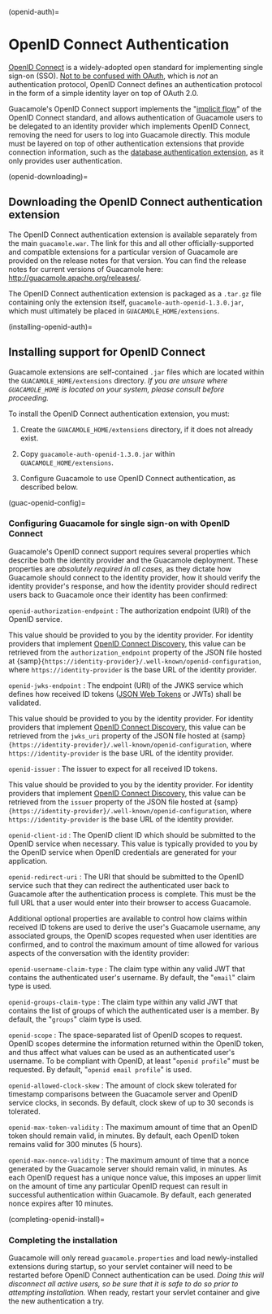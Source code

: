 (openid-auth)=

OpenID Connect Authentication
=============================

[OpenID Connect](http://openid.net/connect/) is a widely-adopted open standard
for implementing single sign-on (SSO). [Not to be confused with
OAuth](https://oauth.net/articles/authentication/), which is *not* an
authentication protocol, OpenID Connect defines an authentication protocol in
the form of a simple identity layer on top of OAuth 2.0.

Guacamole's OpenID Connect support implements the "[implicit
flow](https://openid.net/specs/openid-connect-core-1_0.html#ImplicitFlowAuth)"
of the OpenID Connect standard, and allows authentication of Guacamole users to
be delegated to an identity provider which implements OpenID Connect, removing
the need for users to log into Guacamole directly. This module must be layered
on top of other authentication extensions that provide connection information,
such as the [database authentication extension](jdbc-auth), as it only provides
user authentication.

(openid-downloading)=

Downloading the OpenID Connect authentication extension
-------------------------------------------------------

The OpenID Connect authentication extension is available separately from the
main `guacamole.war`. The link for this and all other officially-supported and
compatible extensions for a particular version of Guacamole are provided on the
release notes for that version. You can find the release notes for current
versions of Guacamole here: <http://guacamole.apache.org/releases/>.

The OpenID Connect authentication extension is packaged as a `.tar.gz` file
containing only the extension itself, `guacamole-auth-openid-1.3.0.jar`, which
must ultimately be placed in
`GUACAMOLE_HOME/extensions`.

(installing-openid-auth)=

Installing support for OpenID Connect
-------------------------------------

Guacamole extensions are self-contained `.jar` files which are located within
the `GUACAMOLE_HOME/extensions` directory. *If you are unsure where
`GUACAMOLE_HOME` is located on your system, please consult
[](configuring-guacamole) before proceeding.*

To install the OpenID Connect authentication extension, you must:

1. Create the `GUACAMOLE_HOME/extensions` directory, if it does not already
   exist.

2. Copy `guacamole-auth-openid-1.3.0.jar` within `GUACAMOLE_HOME/extensions`.

3. Configure Guacamole to use OpenID Connect authentication, as described
   below.

(guac-openid-config)=

### Configuring Guacamole for single sign-on with OpenID Connect

Guacamole's OpenID connect support requires several properties which describe
both the identity provider and the Guacamole deployment. These properties are
*absolutely required in all cases*, as they dictate how Guacamole should
connect to the identity provider, how it should verify the identity provider's
response, and how the identity provider should redirect users back to Guacamole
once their identity has been confirmed:

`openid-authorization-endpoint`
: The authorization endpoint (URI) of the OpenID service.

  This value should be provided to you by the identity provider. For identity
  providers that implement [OpenID Connect
  Discovery](https://openid.net/specs/openid-connect-discovery-1_0.html), this
  value can be retrieved from the `authorization_endpoint` property of the JSON
  file hosted at
  {samp}`{https://identity-provider}/.well-known/openid-configuration`, where
  `https://identity-provider` is the base URL of the identity provider.

`openid-jwks-endpoint`
: The endpoint (URI) of the JWKS service which defines how received ID tokens
  ([JSON Web Tokens](https://jwt.io/) or JWTs) shall be validated.

  This value should be provided to you by the identity provider. For
  identity providers that implement [OpenID Connect
  Discovery](https://openid.net/specs/openid-connect-discovery-1_0.html),
  this value can be retrieved from the `jwks_uri` property of the JSON
  file hosted at
  {samp}`{https://identity-provider}/.well-known/openid-configuration`, where
  `https://identity-provider` is the base URL of the identity provider.

`openid-issuer`
: The issuer to expect for all received ID tokens.

  This value should be provided to you by the identity provider. For
  identity providers that implement [OpenID Connect
  Discovery](https://openid.net/specs/openid-connect-discovery-1_0.html),
  this value can be retrieved from the `issuer` property of the JSON
  file hosted at
  {samp}`{https://identity-provider}/.well-known/openid-configuration`, where
  `https://identity-provider` is the base URL of the identity provider.

`openid-client-id`
: The OpenID client ID which should be submitted to the OpenID service when
  necessary. This value is typically provided to you by the OpenID service when
  OpenID credentials are generated for your application.

`openid-redirect-uri`
: The URI that should be submitted to the OpenID service such that they
  can redirect the authenticated user back to Guacamole after the
  authentication process is complete. This must be the full URL that a user
  would enter into their browser to access Guacamole.

Additional optional properties are available to control how claims within
received ID tokens are used to derive the user's Guacamole username, any
associated groups, the OpenID scopes requested when user identities are
confirmed, and to control the maximum amount of time allowed for various
aspects of the conversation with the identity provider:

`openid-username-claim-type`
: The claim type within any valid JWT that contains the authenticated user's
  username. By default, the "`email`" claim type is used.

`openid-groups-claim-type`
: The claim type within any valid JWT that contains the list of groups of which
  the authenticated user is a member. By default, the "`groups`" claim type is
  used.

`openid-scope`
: The space-separated list of OpenID scopes to request. OpenID scopes determine
  the information returned within the OpenID token, and thus affect what values
  can be used as an authenticated user's username.  To be compliant with OpenID,
  at least "`openid profile`" must be requested. By default, "`openid email
  profile`" is used.

`openid-allowed-clock-skew`
: The amount of clock skew tolerated for timestamp comparisons between the
  Guacamole server and OpenID service clocks, in seconds. By default, clock skew
  of up to 30 seconds is tolerated.

`openid-max-token-validity`
: The maximum amount of time that an OpenID token should remain valid, in
  minutes. By default, each OpenID token remains valid for 300 minutes (5
  hours).

`openid-max-nonce-validity`
: The maximum amount of time that a nonce generated by the Guacamole
  server should remain valid, in minutes. As each OpenID request has a unique
  nonce value, this imposes an upper limit on the amount of time any particular
  OpenID request can result in successful authentication within Guacamole. By
  default, each generated nonce expires after 10 minutes.

(completing-openid-install)=

### Completing the installation

Guacamole will only reread `guacamole.properties` and load newly-installed
extensions during startup, so your servlet container will need to be restarted
before OpenID Connect authentication can be used. *Doing this will disconnect
all active users, so be sure that it is safe to do so prior to attempting
installation.* When ready, restart your servlet container and give the new
authentication a try.

